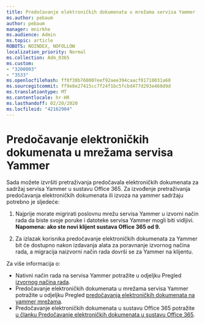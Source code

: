 ```yaml
---
title: Predočavanje elektroničkih dokumenata u mrežama servisa Yammer
ms.author: pebaum
author: pebaum
manager: mnirkhe
ms.audience: Admin
ms.topic: article
ROBOTS: NOINDEX, NOFOLLOW
localization_priority: Normal
ms.collection: Adm_O365
ms.custom:
- "3200003"
- "3533"
ms.openlocfilehash: ff0f38b760007eef92aee394caacf01710031a68
ms.sourcegitcommit: ff9e8e27415cc7f24f1bc5fcbd477d293e460d9d
ms.translationtype: MT
ms.contentlocale: hr-HR
ms.lasthandoff: 02/20/2020
ms.locfileid: "42162904"
---
```

# <a name="ediscovery-in-yammer-networks"></a>Predočavanje elektroničkih dokumenata u mrežama servisa Yammer

Sada možete izvršiti pretraživanja predočavala elektroničkih dokumenata za sadržaj servisa Yammer u sustavu Office 365.  Za izvođenje pretraživanja predočavanja elektroničkih dokumenata ili izvoza na yammer sadržaju potrebno je sljedeće:

1. Najprije morate migrirati poslovnu mrežu servisa Yammer u izvorni način rada da biste svoje poruke i datoteke servisa Yammer mogli biti vidljivi. **Napomena: ako ste novi klijent sustava Office 365 od 9.**

2. Za izlazak korisnika predočavanje elektroničkih dokumenata za Yammer bit će dostupno nakon izdavanja alata za poravnanje izvornog načina rada, a migracija naizvorni način rada dovrši se za Yammer na klijentu.

Za više informacija o:

- Nativni način rada na servisa Yammer potražite u odjeljku Pregled [izvornog načina rada](https://docs.microsoft.com/yammer/configure-your-yammer-network/overview-native-mode).
- Predočavanje elektroničkih dokumenata u mrežama servisa Yammer potražite u odjeljku Pregled [predočavanja elektroničkih dokumenata na yammer mrežama](https://docs.microsoft.com/en-us/yammer/manage-security-and-compliance/overview-of-ediscovery).
- Predočavanje elektroničkih dokumenata u sustavu Office 365 potražite [u članku Predočavanje elektroničkih dokumenata u sustavu Office 365](https://docs.microsoft.com/en-us/microsoft-365/compliance/ediscovery).
